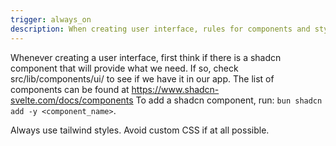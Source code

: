 ```yaml
---
trigger: always_on
description: When creating user interface, rules for components and style
---
```


Whenever creating a user interface, first think if there is a shadcn component that will provide what we need. If so, check src/lib/components/ui/ to see if we have it in our app. The list of components can be found at https://www.shadcn-svelte.com/docs/components
To add a shadcn component, run: `bun shadcn add -y <component_name>`.

Always use tailwind styles. Avoid custom CSS if at all possible.
